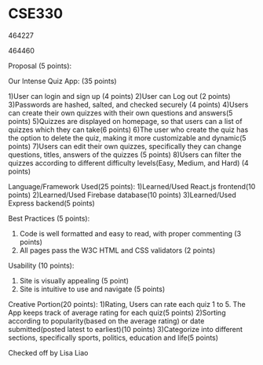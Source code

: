 # CSE330
464227

464460

Proposal (5 points):

Our Intense Quiz App:  (35 points)

1)User can login and sign up (4 points)
2)User can Log out (2 points)
3)Passwords are hashed, salted, and checked securely (4 points)
4)Users can create their own quizzes with their own questions and answers(5 points)
5)Quizzes are displayed on homepage, so that users can a list of quizzes which they can take(6 points)
6)The user who create the quiz has the option to delete the quiz, making it more customizable and dynamic(5 points)
7)Users can edit their own quizzes, specifically they can change questions, titles, answers of the quizzes (5 points)
8)Users can filter the quizzes according to different difficulty levels(Easy, Medium, and Hard) (4 points)

Language/Framework Used(25 points):
1)Learned/Used React.js frontend(10 points)
2)Learned/Used Firebase database(10 points)
3)Learned/Used Express backend(5 points)

Best Practices (5 points):
1) Code is well formatted and easy to read, with proper commenting (3 points)
2) All pages pass the W3C HTML and CSS validators (2 points)

Usability (10 points):
1) Site is visually appealing (5 point)
2) Site is intuitive to use and navigate (5 points)

Creative Portion(20 points):
1)Rating, Users can rate each quiz 1 to 5. The App keeps track of average rating for each quiz(5 points)
2)Sorting according to popularity(based on the average rating) or date submitted(posted latest to earliest)(10 points)
3)Categorize into different sections, specifically sports, politics, education and life(5 points)

Checked off by Lisa Liao
